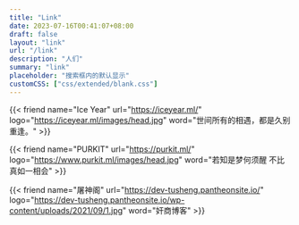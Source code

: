 ```yaml
---
title: "Link"
date: 2023-07-16T00:41:07+08:00
draft: false
layout: "link" 
url: "/link"
description: "人们"
summary: "link"
placeholder: "搜索框内的默认显示"
customCSS: ["css/extended/blank.css"]
---
```


{{< friend name="Ice Year" url="https://iceyear.ml/" logo="https://iceyear.ml/images/head.jpg" word="世间所有的相遇，都是久别重逢。" >}}

{{< friend name="PURKIT" url="https://purkit.ml/" logo="https://www.purkit.ml/images/head.jpg" word="若知是梦何须醒 不比真如一相会" >}}

{{< friend name="屠神阁" url="https://dev-tusheng.pantheonsite.io/" logo="https://dev-tusheng.pantheonsite.io/wp-content/uploads/2021/09/1.jpg" word="奸商博客" >}}

